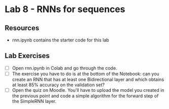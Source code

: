 # Lab 8 - RNNs for sequences

## Resources

* rnn.ipynb contains the starter code for this lab

## Lab Exercises

- [ ] Open rnn.ipynb in Colab and go through the code. 
- [ ] The exercise you have to do is at the bottom of the Notebook: can you create an RNN that has at least one Bidirectional layer and which obtains at least 85% accuracy on the validation set?
- [ ] Open the quiz on Moodle. You'll have to upload the model you created in the previous point and code a simple algorithm for the forward step of the SimpleRNN layer.
